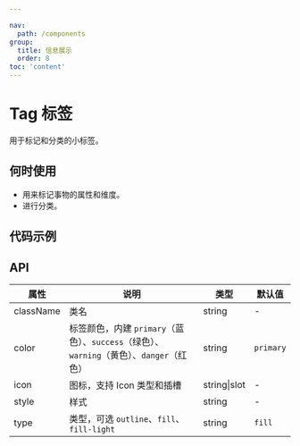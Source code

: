 ```yaml
---

nav:
  path: /components
group:
  title: 信息展示
  order: 8
toc: 'content'
---
```


# Tag 标签

<!-- <code src="../../docs/components/compatibility.tsx" inline="true"></code> -->

用于标记和分类的小标签。

## 何时使用
- 用来标记事物的属性和维度。
- 进行分类。

## 代码示例
<code src='../../demo/pages/Tag/index'></code>



## API
| 属性   | 说明     | 类型            | 默认值    |
| ------ | -------- | --------------- | --------- |
| className | 类名 | string | - |
| color  | 标签颜色，内建 `primary`（蓝色）、`success`（绿色）、`warning`（黄色）、`danger`（红色） | string | `primary` |
| icon   | 图标，支持 Icon 类型和插槽 | string\|slot | - |
| style  | 样式 | string | - |
| type   | 类型，可选 `outline`、`fill`、`fill-light` | string | `fill` |
